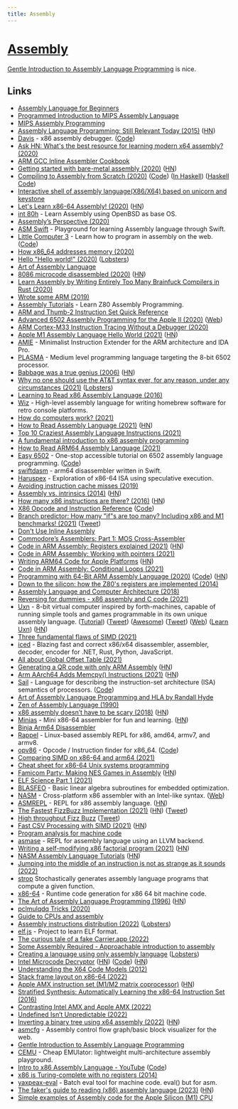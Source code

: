 ```yaml
---
title: Assembly
---
```


# [Assembly](http://en.wikipedia.org/wiki/Assembly_language)

[Gentle Introduction to Assembly Language Programming](https://github.com/pkivolowitz/asm_book) is nice.

## Links

- [Assembly Language for Beginners](https://yurichev.com/writings/AL4B-EN.pdf)
- [Programmed Introduction to MIPS Assembly Language](https://chortle.ccsu.edu/AssemblyTutorial/index.html)
- [MIPS Assembly Programming](http://www.robertwinkler.com/projects/mips_book/mips_book.html)
- [Assembly Language Programming: Still Relevant Today (2015)](http://wilsonminesco.com/AssyDefense/) ([HN](https://news.ycombinator.com/item?id=21924591))
- [Davis](https://kobzol.github.io/davis/) - x86 assembly debugger. ([Code](https://github.com/Kobzol/davis))
- [Ask HN: What's the best resource for learning modern x64 assembly? (2020)](https://news.ycombinator.com/item?id=22279051)
- [ARM GCC Inline Assembler Cookbook](http://www.ethernut.de/en/documents/arm-inline-asm.html)
- [Getting started with bare-metal assembly (2020)](https://johv.dk/blog/bare-metal-assembly-tutorial.html) ([HN](https://news.ycombinator.com/item?id=22684881))
- [Compiling to Assembly from Scratch (2020)](https://keleshev.com/compiling-to-assembly-from-scratch-the-book) ([Code](https://github.com/keleshev/compiling-to-assembly-from-scratch)) ([In Haskell](https://github.com/micahcantor/comp-to-assembly-from-scratch-hs)) ([Haskell Code](https://github.com/Kleidukos/compiling-to-assembly))
- [Interactive shell of assembly language(X86/X64) based on unicorn and keystone](https://github.com/cch123/asm-cli)
- [Let's Learn x86-64 Assembly! (2020)](https://gpfault.net/posts/asm-tut-0.txt.html) ([HN](https://news.ycombinator.com/item?id=24195627))
- [int 80h](http://int80h.org/) - Learn Assembly using OpenBSD as base OS.
- [Assembly’s Perspective (2020)](https://blog.stephenmarz.com/2020/05/20/assemblys-perspective/)
- [ASM Swift](https://github.com/NSExceptional/ASM-Swift) - Playground for learning Assembly language through Swift.
- [Little Computer 3](http://littlecomputer3.com/) - Learn how to program in assembly on the web. ([Code](https://github.com/0x213F/littlecomputer3))
- [How x86_64 addresses memory (2020)](https://blog.yossarian.net/2020/06/13/How-x86_64-addresses-memory)
- [Hello "Hello world!" (2020)](https://blog.jfo.click/hello-hello-world/) ([Lobsters](https://lobste.rs/s/uoluir/hello_hello_world))
- [Art of Assembly Language](https://www.cs.yale.edu/flint/cs422/doc/art-of-asm/pdf/)
- [8086 microcode disassembled (2020)](https://www.reenigne.org/blog/8086-microcode-disassembled/) ([HN](https://news.ycombinator.com/item?id=24383648))
- [Learn Assembly by Writing Entirely Too Many Brainfuck Compilers in Rust (2020)](https://github.com/pretzelhammer/rust-blog/blob/master/posts/too-many-brainfuck-compilers.md)
- [Wrote some ARM (2019)](http://seenaburns.com/2019/04/17/wrote-some-arm/)
- [Assembly Tutorials](https://www.assemblytutorial.com/) - Learn Z80 Assembly Programming.
- [ARM and Thumb-2 Instruction Set Quick Reference](http://users.ece.utexas.edu/~valvano/Volume1/QuickReferenceCard.pdf)
- [Advanced 6502 Assembly Programming for the Apple II (2020)](https://www.youtube.com/watch?v=WEliEAc3ZyA) ([Web](http://www.cs.columbia.edu/~sedwards/2020-vcfw-6502/))
- [ARM Cortex-M33 Instruction Tracing Without a Debugger (2020)](https://interrupt.memfault.com/blog/instruction-tracing-mtb-m33)
- [Apple M1 Assembly Language Hello World (2021)](https://smist08.wordpress.com/2021/01/08/apple-m1-assembly-language-hello-world/) ([HN](https://news.ycombinator.com/item?id=25786236))
- [AMIE](https://github.com/NeatMonster/AMIE) - Minimalist Instruction Extender for the ARM architecture and IDA Pro.
- [PLASMA](https://github.com/dschmenk/PLASMA) - Medium level programming language targeting the 8-bit 6502 processor.
- [Babbage was a true genius (2006)](https://tomforsyth1000.github.io/blog.wiki.html#%5B%5BBabbage%20was%20a%20true%20genius%5D%5D) ([HN](https://lobste.rs/s/ovjvzl/babbage_was_true_genius))
- [Why no one should use the AT&T syntax ever, for any reason, under any circumstances (2021)](https://elronnd.net/writ/2021-02-13_att-asm.html) ([Lobsters](https://lobste.rs/s/zifjgi/why_no_one_should_use_at_t_syntax_ever_for))
- [Learning to Read x86 Assembly Language (2016)](http://patshaughnessy.net/2016/11/26/learning-to-read-x86-assembly-language)
- [Wiz](https://github.com/wiz-lang/wiz) - High-level assembly language for writing homebrew software for retro console platforms.
- [How do computers work? (2021)](https://steveindusteves.substack.com/p/how-do-computers-work)
- [How to Read Assembly Language (2021)](https://wolchok.org/posts/how-to-read-assembly-language/) ([HN](https://news.ycombinator.com/item?id=26311722))
- [Top 10 Craziest Assembly Language Instructions (2021)](https://www.youtube.com/watch?v=Wz_xJPN7lAY)
- [A fundamental introduction to x86 assembly programming](https://www.nayuki.io/page/a-fundamental-introduction-to-x86-assembly-programming)
- [How to Read ARM64 Assembly Language (2021)](https://wolchok.org/posts/how-to-read-arm64-assembly-language/)
- [Easy 6502](http://skilldrick.github.io/easy6502/) - One-stop accessible tutorial on 6502 assembly language programming. ([Code](https://github.com/skilldrick/easy6502))
- [swiftdasm](https://github.com/plotfi/swiftdasm) - arm64 disassembler written in Swift.
- [Haruspex](https://github.com/can1357/haruspex) - Exploration of x86-64 ISA using speculative execution.
- [Avoiding instruction cache misses (2019)](https://paweldziepak.dev/2019/06/21/avoiding-icache-misses/)
- [Assembly vs. intrinsics (2014)](https://danluu.com/assembly-intrinsics/) ([HN](https://news.ycombinator.com/item?id=26877076))
- [How many x86 instructions are there? (2016)](https://fgiesen.wordpress.com/2016/08/25/how-many-x86-instructions-are-there/) ([HN](https://news.ycombinator.com/item?id=26889108))
- [X86 Opcode and Instruction Reference](http://ref.x86asm.net/) ([Code](https://github.com/Barebit/x86reference))
- [Branch predictor: How many "if"s are too many? Including x86 and M1 benchmarks! (2021)](https://blog.cloudflare.com/branch-predictor/) ([Tweet](https://twitter.com/majek04/status/1501491040322207746))
- [Don't Use Inline Assembly](https://gcc.gnu.org/wiki/DontUseInlineAsm)
- [Commodore’s Assemblers: Part 1: MOS Cross-Assembler](https://www.pagetable.com/?p=1520)
- [Code in ARM Assembly: Registers explained (2021)](https://eclecticlight.co/2021/06/16/code-in-arm-assembly-registers-explained/) ([HN](https://news.ycombinator.com/item?id=27526155))
- [Code in ARM Assembly: Working with pointers (2021)](https://eclecticlight.co/2021/06/21/code-in-arm-assembly-working-with-pointers/)
- [Writing ARM64 Code for Apple Platforms](https://developer.apple.com/documentation/xcode/writing-arm64-code-for-apple-platforms) ([HN](https://news.ycombinator.com/item?id=27616018))
- [Code in ARM Assembly: Conditional Loops (2021)](https://eclecticlight.co/2021/06/29/code-in-arm-assembly-conditional-loops/)
- [Programming with 64-Bit ARM Assembly Language (2020)](https://www.apress.com/de/book/9781484258804) ([Code](https://github.com/below/HelloSilicon)) ([HN](https://news.ycombinator.com/item?id=34128776))
- [Down to the silicon: how the Z80's registers are implemented (2014)](http://www.righto.com/2014/10/how-z80s-registers-are-implemented-down.html)
- [Assembly Language and Computer Architecture (2018)](https://www.youtube.com/watch?v=L1ung0wil9Y)
- [Reversing for dummies - x86 assembly and C code (2021)](https://0x41.cf/reversing/2021/07/21/reversing-x86-and-c-code-for-beginners.html)
- [Uxn](https://wiki.xxiivv.com/site/uxn.html) - 8-bit virtual computer inspired by forth-machines, capable of running simple tools and games programmable in its own unique assembly language. ([Tutorial](https://compudanzas.net/uxn_tutorial.html)) ([Tweet](https://twitter.com/hundredrabbits/status/1418394255022645256)) ([Awesome](https://github.com/hundredrabbits/awesome-uxn)) ([Tweet](https://twitter.com/hundredrabbits/status/1449076985045549059)) ([Web](https://100r.co/site/uxn.html)) ([Learn Uxn](https://github.com/metasyn/learn-uxn)) ([HN](https://news.ycombinator.com/item?id=33926600))
- [Three fundamental flaws of SIMD (2021)](https://www.bitsnbites.eu/three-fundamental-flaws-of-simd/)
- [iced](https://github.com/icedland/iced) - Blazing fast and correct x86/x64 disassembler, assembler, decoder, encoder for .NET, Rust, Python, JavaScript.
- [All about Global Offset Table (2021)](https://maskray.me/blog/2021-08-29-all-about-global-offset-table)
- [Generating a QR code with only ARM Assembly](https://github.com/barrettotte/qr-asm) ([HN](https://news.ycombinator.com/item?id=28458818))
- [Arm AArch64 Adds Memcpy() Instructions (2021)](https://community.arm.com/developer/ip-products/processors/b/processors-ip-blog/posts/arm-a-profile-architecture-developments-2021) ([HN](https://news.ycombinator.com/item?id=28601386))
- [Sail](https://www.cl.cam.ac.uk/~pes20/sail/) - Language for describing the instruction-set architecture (ISA) semantics of processors. ([Code](https://github.com/rems-project/sail))
- [Art of Assembly Language Programming and HLA by Randall Hyde](https://www.randallhyde.com/AssemblyLanguage/www.artofasm.com/index.html)
- [Zen of Assembly Language (1990)](https://github.com/jagregory/abrash-zen-of-asm)
- [x86 assembly doesn’t have to be scary (2018)](https://blog.benjojo.co.uk/post/interactive-x86-bootloader-tutorial) ([HN](https://news.ycombinator.com/item?id=28770907))
- [Minias](https://github.com/andrewchambers/minias) - Mini x86-64 assembler for fun and learning. ([HN](https://news.ycombinator.com/item?id=28884768))
- [Binja Arm64 Disassembler](https://github.com/yrp604/bad64)
- [Rappel](https://github.com/yrp604/rappel) - Linux-based assembly REPL for x86, amd64, armv7, and armv8.
- [opv86](https://hikalium.github.io/opv86/) - Opcode / Instruction finder for x86_64. ([Code](https://github.com/hikalium/opv86))
- [Comparing SIMD on x86-64 and arm64 (2021)](https://blog.yiningkarlli.com/2021/09/neon-vs-sse.html)
- [Cheat sheet for x86-64 Unix systems programming](https://github.com/jstrieb/systems-programming-cheat-sheet)
- [Famicom Party: Making NES Games in Assembly](https://famicom.party/book/) ([HN](https://news.ycombinator.com/item?id=29069095))
- [ELF Science Part 1 (2021)](https://greatergoodest.github.io/post/elf_science_p1/)
- [BLASFEO](https://github.com/giaf/blasfeo) - Basic linear algebra subroutines for embedded optimization.
- [NASM](https://github.com/netwide-assembler/nasm) - Cross-platform x86 assembler with an Intel-like syntax. ([Web](https://nasm.us/))
- [ASMREPL](https://github.com/tenderlove/asmrepl) - REPL for x86 assembly language. ([HN](https://news.ycombinator.com/item?id=29385006))
- [The Fastest FizzBuzz Implementation (2021)](https://tech.marksblogg.com/fastest-fizz-buzz.html) ([HN](https://news.ycombinator.com/item?id=29413656)) ([Tweet](https://twitter.com/pcwalton/status/1466350917133889541))
- [High throughput Fizz Buzz](https://codegolf.stackexchange.com/questions/215216/high-throughput-fizz-buzz) ([Tweet](https://twitter.com/danluu/status/1453820898876682258))
- [Fast CSV Processing with SIMD (2021)](https://nullprogram.com/blog/2021/12/04/) ([HN](https://news.ycombinator.com/item?id=29439403))
- [Program analysis for machine code](https://github.com/iximeow/yaxpeax-core)
- [asmase](https://github.com/osandov/asmase) - REPL for assembly language using an LLVM backend.
- [Writing a self-modifying x86 factorial program (2021)](https://brianstadnicki.github.io/posts/asm-self-modifying-factorial/) ([HN](https://news.ycombinator.com/item?id=29563027))
- [NASM Assembly Language Tutorials](https://asmtutor.com/) ([HN](https://news.ycombinator.com/item?id=29784788))
- [Jumping into the middle of an instruction is not as strange as it sounds (2022)](https://devblogs.microsoft.com/oldnewthing/20220111-00/?p=106144)
- [strop](https://github.com/omarandlorraine/strop) Stochastically generates assembly language programs that compute a given function.
- [x86-64](https://github.com/divipp/x86-64) - Runtime code generation for x86 64 bit machine code.
- [The Art of Assembly Language Programming (1996)](http://www.phatcode.net/res/223/files/html/toc.html) ([HN](https://news.ycombinator.com/item?id=30575920))
- [pclmulqdq Tricks (2020)](https://wunkolo.github.io/post/2020/05/pclmulqdq-tricks/)
- [Guide to CPUs and assembly](https://github.com/hackclub/assembly)
- [Assembly instructions distribution (2022)](https://www.cambus.net/assembly-instructions-distribution/) ([Lobsters](https://lobste.rs/s/gh2paa/assembly_instructions_distribution))
- [elf.js](https://github.com/tsoding/elf.js) - Project to learn ELF format.
- [The curious tale of a fake Carrier.app (2022)](https://googleprojectzero.blogspot.com/2022/06/curious-case-carrier-app.html)
- [Some Assembly Required - Approachable introduction to assembly](https://github.com/hackclub/some-assembly-required)
- [Creating a language using only assembly language](https://speakerdeck.com/nineties/creating-a-language-using-only-assembly-language) ([Lobsters](https://lobste.rs/s/okp72g/creating_language_using_only_assembly))
- [Intel Microcode Decryptor](https://twitter.com/h0t_max/status/1549155542786080774) ([HN](https://news.ycombinator.com/item?id=32148318)) ([Code](https://github.com/chip-red-pill/MicrocodeDecryptor)) ([HN](https://news.ycombinator.com/item?id=32145324))
- [Understanding the X64 Code Models (2012)](https://eli.thegreenplace.net/2012/01/03/understanding-the-x64-code-models)
- [Stack frame layout on x86-64 (2022)](https://eli.thegreenplace.net/2011/09/06/stack-frame-layout-on-x86-64)
- [Apple AMX instruction set (M1/M2 matrix coprocessor)](https://github.com/corsix/amx) ([HN](https://news.ycombinator.com/item?id=32722510))
- [Stratified Synthesis: Automatically Learning the x86-64 Instruction Set (2016)](https://cs.stanford.edu/people/eschkufz/docs/pldi_16.pdf)
- [Contrasting Intel AMX and Apple AMX (2022)](http://www.corsix.org/content/contrasting-intel-amx-and-apple-amx)
- [Undefined Isn’t Unpredictable (2022)](http://www.os2museum.com/wp/undefined-isnt-unpredictable/)
- [Inverting a binary tree using x64 assembly (2022)](https://sanket.tech/posts/invert_binary_tree_assembly/) ([HN](https://news.ycombinator.com/item?id=33732071))
- [asmcfg](https://github.com/badlogic/asmcfg) - Assembly control flow graph/basic block visualizer for the web.
- [Gentle Introduction to Assembly Language Programming](https://github.com/pkivolowitz/asm_book)
- [CEMU](https://github.com/hugsy/cemu) - Cheap EMUlator: lightweight multi-architecture assembly playground.
- [Intro to x86 Assembly Language - YouTube](https://www.youtube.com/playlist?list=PLmxT2pVYo5LB5EzTPZGfFN0c2GDiSXgQe) ([Code](https://github.com/code-tutorials/assembly-intro))
- [x86 is Turing-complete with no registers (2014)](https://mainisusuallyafunction.blogspot.com/2014/02/x86-is-turing-complete-with-no-registers.html)
- [yaxpeax-eval](https://github.com/iximeow/yaxpeax-eval) - Batch eval tool for machine code. eval() but for asm.
- [The faker's guide to reading (x86) assembly language (2023)](https://www.timdbg.com/posts/fakers-guide-to-assembly/) ([HN](https://news.ycombinator.com/item?id=34241907))
- [Simple examples of Assembly code for the Apple Silicon (M1) CPU](https://github.com/jdshaffer/Apple-Silicon-ASM-Examples)
